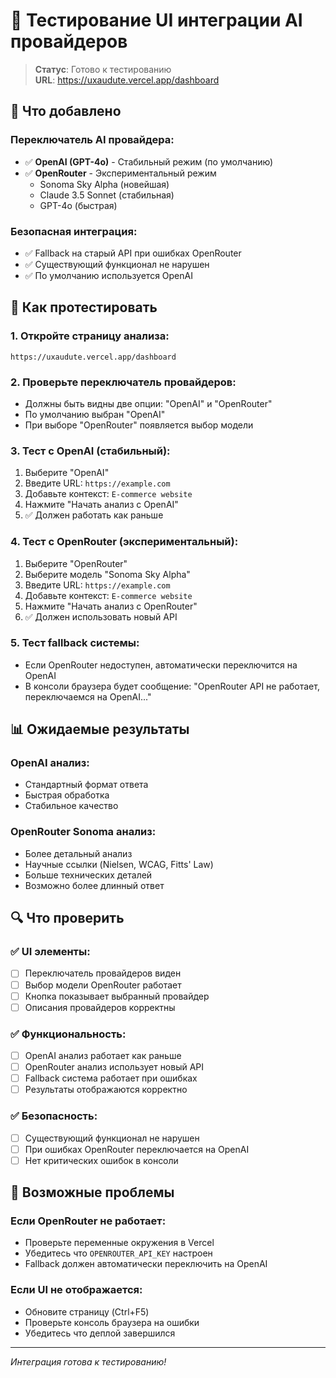 # 🎯 Тестирование UI интеграции AI провайдеров

> **Статус**: Готово к тестированию  
> **URL**: https://uxaudute.vercel.app/dashboard

## 🚀 Что добавлено

### **Переключатель AI провайдера:**
- ✅ **OpenAI (GPT-4o)** - Стабильный режим (по умолчанию)
- ✅ **OpenRouter** - Экспериментальный режим
  - Sonoma Sky Alpha (новейшая)
  - Claude 3.5 Sonnet (стабильная)  
  - GPT-4o (быстрая)

### **Безопасная интеграция:**
- ✅ Fallback на старый API при ошибках OpenRouter
- ✅ Существующий функционал не нарушен
- ✅ По умолчанию используется OpenAI

## 🧪 Как протестировать

### **1. Откройте страницу анализа:**
```
https://uxaudute.vercel.app/dashboard
```

### **2. Проверьте переключатель провайдеров:**
- Должны быть видны две опции: "OpenAI" и "OpenRouter"
- По умолчанию выбран "OpenAI"
- При выборе "OpenRouter" появляется выбор модели

### **3. Тест с OpenAI (стабильный):**
1. Выберите "OpenAI"
2. Введите URL: `https://example.com`
3. Добавьте контекст: `E-commerce website`
4. Нажмите "Начать анализ с OpenAI"
5. ✅ Должен работать как раньше

### **4. Тест с OpenRouter (экспериментальный):**
1. Выберите "OpenRouter"
2. Выберите модель "Sonoma Sky Alpha"
3. Введите URL: `https://example.com`
4. Добавьте контекст: `E-commerce website`
5. Нажмите "Начать анализ с OpenRouter"
6. ✅ Должен использовать новый API

### **5. Тест fallback системы:**
- Если OpenRouter недоступен, автоматически переключится на OpenAI
- В консоли браузера будет сообщение: "OpenRouter API не работает, переключаемся на OpenAI..."

## 📊 Ожидаемые результаты

### **OpenAI анализ:**
- Стандартный формат ответа
- Быстрая обработка
- Стабильное качество

### **OpenRouter Sonoma анализ:**
- Более детальный анализ
- Научные ссылки (Nielsen, WCAG, Fitts' Law)
- Больше технических деталей
- Возможно более длинный ответ

## 🔍 Что проверить

### ✅ **UI элементы:**
- [ ] Переключатель провайдеров виден
- [ ] Выбор модели OpenRouter работает
- [ ] Кнопка показывает выбранный провайдер
- [ ] Описания провайдеров корректны

### ✅ **Функциональность:**
- [ ] OpenAI анализ работает как раньше
- [ ] OpenRouter анализ использует новый API
- [ ] Fallback система работает при ошибках
- [ ] Результаты отображаются корректно

### ✅ **Безопасность:**
- [ ] Существующий функционал не нарушен
- [ ] При ошибках OpenRouter переключается на OpenAI
- [ ] Нет критических ошибок в консоли

## 🚨 Возможные проблемы

### **Если OpenRouter не работает:**
- Проверьте переменные окружения в Vercel
- Убедитесь что `OPENROUTER_API_KEY` настроен
- Fallback должен автоматически переключить на OpenAI

### **Если UI не отображается:**
- Обновите страницу (Ctrl+F5)
- Проверьте консоль браузера на ошибки
- Убедитесь что деплой завершился

---
*Интеграция готова к тестированию!*

